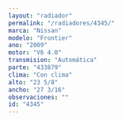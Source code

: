 ```yaml
---
layout: "radiador"
permalink: "/radiadores/4345/"
marca: "Nissan"
modelo: "Frontier"
ano: "2009"
motor: "V6 4.0"
transmision: "Automática"
parte: "433879"
clima: "Con clima"
alto: "23 5/8"
ancho: "27 3/16"
observaciones: ""
id: "4345"
---
```


